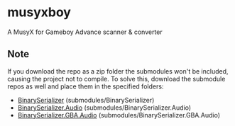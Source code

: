 # musyxboy
A MusyX for Gameboy Advance scanner &amp; converter


## Note
If you download the repo as a zip folder the submodules won't be included, causing the project not to compile. To solve this, download the submodule repos as well and place them in the specified folders:
* [BinarySerializer](https://github.com/BinarySerializer/BinarySerializer) (submodules/BinarySerializer)
* [BinarySerializer.Audio](https://github.com/BinarySerializer/BinarySerializer.Audio) (submodules/BinarySerializer.Audio)
* [BinarySerializer.GBA.Audio](https://github.com/BinarySerializer/BinarySerializer.GBA.Audio) (submodules/BinarySerializer.GBA.Audio)